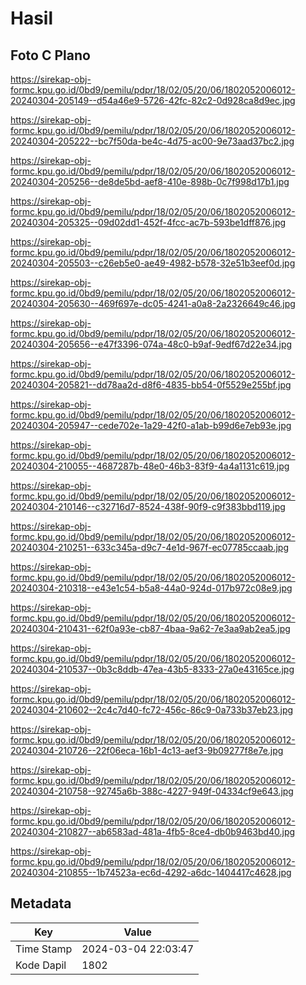 # Hasil

## Foto C Plano

https://sirekap-obj-formc.kpu.go.id/0bd9/pemilu/pdpr/18/02/05/20/06/1802052006012-20240304-205149--d54a46e9-5726-42fc-82c2-0d928ca8d9ec.jpg

https://sirekap-obj-formc.kpu.go.id/0bd9/pemilu/pdpr/18/02/05/20/06/1802052006012-20240304-205222--bc7f50da-be4c-4d75-ac00-9e73aad37bc2.jpg

https://sirekap-obj-formc.kpu.go.id/0bd9/pemilu/pdpr/18/02/05/20/06/1802052006012-20240304-205256--de8de5bd-aef8-410e-898b-0c7f998d17b1.jpg

https://sirekap-obj-formc.kpu.go.id/0bd9/pemilu/pdpr/18/02/05/20/06/1802052006012-20240304-205325--09d02dd1-452f-4fcc-ac7b-593be1dff876.jpg

https://sirekap-obj-formc.kpu.go.id/0bd9/pemilu/pdpr/18/02/05/20/06/1802052006012-20240304-205503--c26eb5e0-ae49-4982-b578-32e51b3eef0d.jpg

https://sirekap-obj-formc.kpu.go.id/0bd9/pemilu/pdpr/18/02/05/20/06/1802052006012-20240304-205630--469f697e-dc05-4241-a0a8-2a2326649c46.jpg

https://sirekap-obj-formc.kpu.go.id/0bd9/pemilu/pdpr/18/02/05/20/06/1802052006012-20240304-205656--e47f3396-074a-48c0-b9af-9edf67d22e34.jpg

https://sirekap-obj-formc.kpu.go.id/0bd9/pemilu/pdpr/18/02/05/20/06/1802052006012-20240304-205821--dd78aa2d-d8f6-4835-bb54-0f5529e255bf.jpg

https://sirekap-obj-formc.kpu.go.id/0bd9/pemilu/pdpr/18/02/05/20/06/1802052006012-20240304-205947--cede702e-1a29-42f0-a1ab-b99d6e7eb93e.jpg

https://sirekap-obj-formc.kpu.go.id/0bd9/pemilu/pdpr/18/02/05/20/06/1802052006012-20240304-210055--4687287b-48e0-46b3-83f9-4a4a1131c619.jpg

https://sirekap-obj-formc.kpu.go.id/0bd9/pemilu/pdpr/18/02/05/20/06/1802052006012-20240304-210146--c32716d7-8524-438f-90f9-c9f383bbd119.jpg

https://sirekap-obj-formc.kpu.go.id/0bd9/pemilu/pdpr/18/02/05/20/06/1802052006012-20240304-210251--633c345a-d9c7-4e1d-967f-ec07785ccaab.jpg

https://sirekap-obj-formc.kpu.go.id/0bd9/pemilu/pdpr/18/02/05/20/06/1802052006012-20240304-210318--e43e1c54-b5a8-44a0-924d-017b972c08e9.jpg

https://sirekap-obj-formc.kpu.go.id/0bd9/pemilu/pdpr/18/02/05/20/06/1802052006012-20240304-210431--62f0a93e-cb87-4baa-9a62-7e3aa9ab2ea5.jpg

https://sirekap-obj-formc.kpu.go.id/0bd9/pemilu/pdpr/18/02/05/20/06/1802052006012-20240304-210537--0b3c8ddb-47ea-43b5-8333-27a0e43165ce.jpg

https://sirekap-obj-formc.kpu.go.id/0bd9/pemilu/pdpr/18/02/05/20/06/1802052006012-20240304-210602--2c4c7d40-fc72-456c-86c9-0a733b37eb23.jpg

https://sirekap-obj-formc.kpu.go.id/0bd9/pemilu/pdpr/18/02/05/20/06/1802052006012-20240304-210726--22f06eca-16b1-4c13-aef3-9b09277f8e7e.jpg

https://sirekap-obj-formc.kpu.go.id/0bd9/pemilu/pdpr/18/02/05/20/06/1802052006012-20240304-210758--92745a6b-388c-4227-949f-04334cf9e643.jpg

https://sirekap-obj-formc.kpu.go.id/0bd9/pemilu/pdpr/18/02/05/20/06/1802052006012-20240304-210827--ab6583ad-481a-4fb5-8ce4-db0b9463bd40.jpg

https://sirekap-obj-formc.kpu.go.id/0bd9/pemilu/pdpr/18/02/05/20/06/1802052006012-20240304-210855--1b74523a-ec6d-4292-a6dc-1404417c4628.jpg


## Metadata

| Key        | Value               |
| ---------- | ------------------- |
| Time Stamp | 2024-03-04 22:03:47 |
| Kode Dapil | 1802                |



